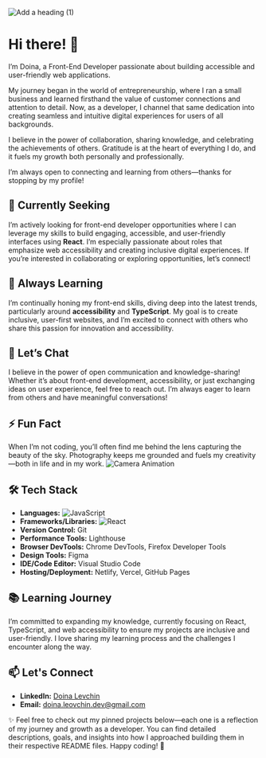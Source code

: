![Add a heading (1)](https://github.com/user-attachments/assets/ecc00395-63d1-4c6c-a1d1-f0320a79cec8)
# Hi there! 👋
I’m Doina, a Front-End Developer passionate about building accessible and user-friendly web applications.

My journey began in the world of entrepreneurship, where I ran a small business and learned firsthand the value of customer connections and attention to detail. Now, as a developer, I channel that same dedication into creating seamless and intuitive digital experiences for users of all backgrounds.

I believe in the power of collaboration, sharing knowledge, and celebrating the achievements of others. Gratitude is at the heart of everything I do, and it fuels my growth both personally and professionally.

I’m always open to connecting and learning from others—thanks for stopping by my profile!

## 🚀 Currently Seeking ##
I’m actively looking for front-end developer opportunities where I can leverage my skills to build engaging, accessible, and user-friendly interfaces using **React**. I’m especially passionate about roles that emphasize web accessibility and creating inclusive digital experiences. If you’re interested in collaborating or exploring opportunities, let’s connect!


## 🌱 Always Learning ##
I’m continually honing my front-end skills, diving deep into the latest trends, particularly around **accessibility** and **TypeScript**. My goal is to create inclusive, user-first websites, and I’m excited to connect with others who share this passion for innovation and accessibility.

## 💬 Let’s Chat ##
I believe in the power of open communication and knowledge-sharing! Whether it’s about front-end development, accessibility, or just exchanging ideas on user experience, feel free to reach out. I’m always eager to learn from others and have meaningful conversations!

## ⚡ Fun Fact
When I’m not coding, you’ll often find me behind the lens capturing the beauty of the sky. Photography keeps me grounded and fuels my creativity—both in life and in my work.
![Camera Animation](https://media.giphy.com/media/JA8X1yjBnTaZW/giphy.gif) 


## 🛠️ Tech Stack

- **Languages:** ![JavaScript](https://img.shields.io/badge/JavaScript-ES6-yellow)
- **Frameworks/Libraries:** ![React](https://img.shields.io/badge/React-16.13.1-blue)
- **Version Control:** Git
- **Performance Tools:** Lighthouse
- **Browser DevTools:** Chrome DevTools, Firefox Developer Tools
- **Design Tools:** Figma
- **IDE/Code Editor:** Visual Studio Code
- **Hosting/Deployment:** Netlify, Vercel, GitHub Pages

## 📚 Learning Journey

I’m committed to expanding my knowledge, currently focusing on React, TypeScript, and web accessibility to ensure my projects are inclusive and user-friendly. I love sharing my learning process and the challenges I encounter along the way.

## 📫 Let's Connect

- **LinkedIn:** [Doina Levchin](https://www.linkedin.com/in/doinalevchin)
- **Email:** [doina.leovchin.dev@gmail.com](mailto:doina.leovchin.dev@gmail.com)

✨ Feel free to check out my pinned projects below—each one is a reflection of my journey and growth as a developer. You can find detailed descriptions, goals, and insights into how I approached building them in their respective README files. Happy coding! 🌈


